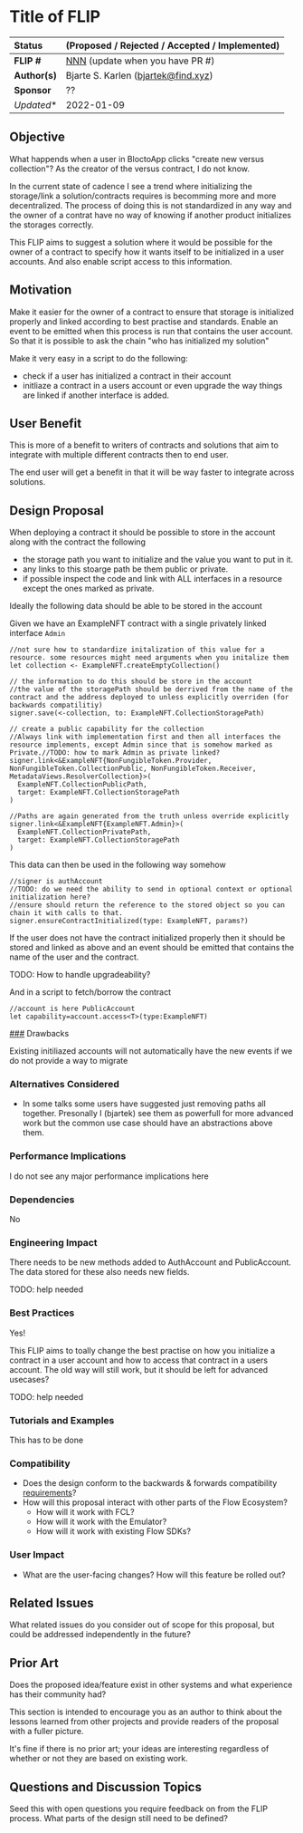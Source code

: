 # Title of FLIP

| Status        | (Proposed / Rejected / Accepted / Implemented)       |
:-------------- |:---------------------------------------------------- |
| **FLIP #**    | [NNN](https://github.com/onflow/flow/pull/NNN) (update when you have PR #) |
| **Author(s)** | Bjarte S. Karlen (bjartek@find.xyz)                                        |
| **Sponsor**   | ??                                                                         |
| *Updated**    | 2022-01-09                                                                 |

## Objective

What happends when a user in BloctoApp clicks "create new versus collection"? As the creator of the versus contract, I do not know. 

In the current state of cadence I see a trend where initializing the storage/link a solution/contracts requires is becomming more and more decentralized. The process of doing this is not standardized in any way and the owner of a contrat have no way of knowing if another product initializes the storages correctly. 

This FLIP aims to suggest a solution where it would be possible for the owner of a contract to specify how it wants itself to be initialized in a user accounts. And also enable script access to this information.

## Motivation

Make it easier for the owner of a contract to ensure that storage is initialized properly and linked according to best practise and standards. 
Enable an event to be emitted when this process is run that contains the user account. So that it is possible to ask the chain "who has initialized my solution" 

Make it very easy in a script to do the following:
 - check if a user has initialized a contract in their account
 - initliaze a contract in a users account or even upgrade the way things are linked if another interface is added.

## User Benefit

This is more of a benefit to writers of contracts and solutions that aim to integrate with multiple different contracts then to end user. 

The end user will get a benefit in that it will be way faster to integrate across solutions.

## Design Proposal

When deploying a contract it should be possible to store in the account along with the contract the following
 - the storage path you want to initialize and the value you want to put in it.
 - any links to this stoarge path be them public or private. 
 - if possible inspect the code and link with ALL interfaces in a resource except the ones marked as private. 
	 
Ideally the following data should be able to be stored in the account

Given we have an ExampleNFT contract with a single privately linked interface `Admin`

```
//not sure how to standardize initalization of this value for a resource. some resources might need arguments when you initalize them
let collection <- ExampleNFT.createEmptyCollection()

// the information to do this should be store in the account
//the value of the storagePath should be derrived from the name of the contract and the address deployed to unless explicitly overriden (for backwards compatilitiy)
signer.save(<-collection, to: ExampleNFT.CollectionStoragePath)

// create a public capability for the collection
//Always link with implementation first and then all interfaces the resource implements, except Admin since that is somehow marked as Private.//TODO: how to mark Admin as private linked?
signer.link<&ExampleNFT{NonFungibleToken.Provider, NonFungibleToken.CollectionPublic, NonFungibleToken.Receiver, MetadataViews.ResolverCollection}>(
  ExampleNFT.CollectionPublicPath,
  target: ExampleNFT.CollectionStoragePath
)

//Paths are again generated from the truth unless override explicitly
signer.link<&ExampleNFT{ExampleNFT.Admin}>(
  ExampleNFT.CollectionPrivatePath,
  target: ExampleNFT.CollectionStoragePath
)

```

This data can then be used in the following way somehow

```
//signer is authAccount
//TODO: do we need the ability to send in optional context or optional initialization here?
//ensure should return the reference to the stored object so you can chain it with calls to that.  
signer.ensureContractInitialized(type: ExampleNFT, params?)

```

If the user does not have the contract initialized properly then it should be stored and linked as above and an event should be emitted that contains the name of the user and the contract.

TODO: How to handle upgradeability?

And in a script to fetch/borrow the contract

```
//account is here PublicAccount
let capability=account.access<T>(type:ExampleNFT)
```

[###](###) Drawbacks

Existing initiliazed accounts will not automatically have the new events if we do not provide a way to migrate

### Alternatives Considered

* In some talks some users have suggested just removing paths all together. Presonally I (bjartek) see them as powerfull for more advanced work but the common use case should have an abstractions above them.

### Performance Implications

I do not see any major performance implications here

### Dependencies

No

### Engineering Impact

There needs to be new methods added to AuthAccount and PublicAccount. The data stored for these also needs new fields. 

TODO: help needed

### Best Practices

Yes!

This FLIP aims to toally change the best practise on how you initialize a contract in a user account and how to access that contract in a users account. The old way will still work, but it should be left for advanced usecases?

TODO: help needed

### Tutorials and Examples


This has to be done

### Compatibility

* Does the design conform to the backwards & forwards compatibility [requirements](../docs/compatibility.md)?
* How will this proposal interact with other parts of the Flow Ecosystem?
    - How will it work with FCL?
    - How will it work with the Emulator?
    - How will it work with existing Flow SDKs?

### User Impact

* What are the user-facing changes? How will this feature be rolled out?

## Related Issues

What related issues do you consider out of scope for this proposal, 
but could be addressed independently in the future?

## Prior Art

Does the proposed idea/feature exist in other systems and 
what experience has their community had?

This section is intended to encourage you as an author to think about the 
lessons learned from other projects and provide readers of the proposal 
with a fuller picture.

It's fine if there is no prior art; your ideas are interesting regardless of 
whether or not they are based on existing work.

## Questions and Discussion Topics

Seed this with open questions you require feedback on from the FLIP process. 
What parts of the design still need to be defined?
